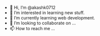 - 👋 Hi, I’m @akashk0712
- 👀 I’m interested in learning new stuff.
- 🌱 I’m currently learning web development.
- 💞️ I’m looking to collaborate on ...
- 📫 How to reach me ...

<!---
akashk0712/akashk0712 is a ✨ special ✨ repository because its `README.md` (this file) appears on your GitHub profile.
You can click the Preview link to take a look at your changes.
--->
